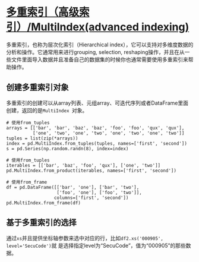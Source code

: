 # [多重索引（高级索引）/MultiIndex(advanced indexing)](https://pandas.pydata.org/pandas-docs/stable/user_guide/advanced.html#advanced)

多重索引，也称为层次化索引（Hierarchical index），它可以支持对多维度数据的分析和操作。它通常用来进行grouping, selection,  reshaping操作，并且在从一些文件里面导入数据并且准备自己的数据集的时候你也通常需要使用多重索引来帮助操作。

## 创建多重索引对象

多重索引的创建可以从array列表、元组array、可迭代序列或者DataFrame里面创建，返回的是`MultiIndex `对象。

```
# 使用from_tuples
arrays = [['bar', 'bar', 'baz', 'baz', 'foo', 'foo', 'qux', 'qux'],
          ['one', 'two', 'one', 'two', 'one', 'two', 'one', 'two']]
tuples = list(zip(*arrays))
index = pd.MultiIndex.from_tuples(tuples, names=['first', 'second'])
s = pd.Series(np.random.randn(8), index=index)

# 使用from_tuples
iterables = [['bar', 'baz', 'foo', 'qux'], ['one', 'two']]
pd.MultiIndex.from_product(iterables, names=['first', 'second'])

# 使用from_frame
df = pd.DataFrame([['bar', 'one'], ['bar', 'two'],
                   ['foo', 'one'], ['foo', 'two']],
                  columns=['first', 'second'])
pd.MultiIndex.from_frame(df)
```

## 基于多重索引的选择

通过`xs`并且提供坐标轴参数来选中对应的行，比如`df2.xs('000905', level='SecuCode')`就
是选择指定level为“SecuCode”，值为“000905”的那些数据。

##
